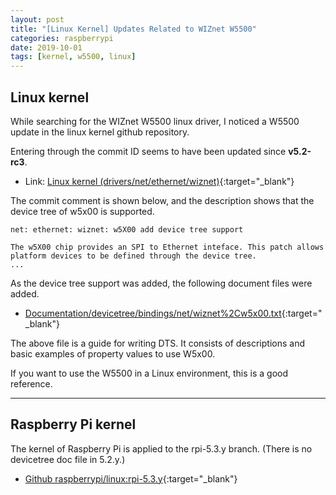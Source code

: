 ```yaml
---
layout: post
title: "[Linux Kernel] Updates Related to WIZnet W5500"
categories: raspberrypi
date: 2019-10-01
tags: [kernel, w5500, linux]
---
```


## Linux kernel

While searching for the WIZnet W5500 linux driver, I noticed a W5500 update in the linux kernel github repository.

Entering through the commit ID seems to have been updated since **v5.2-rc3**.


- Link: [Linux kernel (drivers/net/ethernet/wiznet)](https://github.com/torvalds/linux/tree/master/drivers/net/ethernet/wiznet){:target="\_blank"}

The commit comment is shown below, and the description shows that the device tree of w5x00 is supported.

```
net: ethernet: wiznet: w5X00 add device tree support

The w5X00 chip provides an SPI to Ethernet inteface. This patch allows
platform devices to be defined through the device tree.
...
```

As the device tree support was added, the following document files were added.

- [Documentation/devicetree/bindings/net/wiznet%2Cw5x00.txt](https://github.com/torvalds/linux/blob/master/Documentation/devicetree/bindings/net/wiznet%2Cw5x00.txt){:target="\_blank"}

The above file is a guide for writing DTS. It consists of descriptions and basic examples of property values to use W5x00.

If you want to use the W5500 in a Linux environment, this is a good reference.


----

## Raspberry Pi kernel


The kernel of Raspberry Pi is applied to the rpi-5.3.y branch. (There is no devicetree doc file in 5.2.y.)

- [Github raspberrypi/linux:rpi-5.3.y](https://github.com/raspberrypi/linux/tree/rpi-5.3.y){:target="\_blank"}

